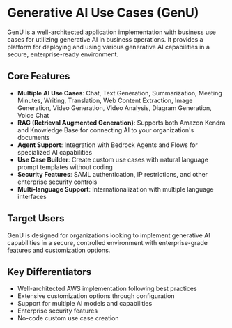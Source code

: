 # Generative AI Use Cases (GenU)

GenU is a well-architected application implementation with business use cases for utilizing generative AI in business operations. It provides a platform for deploying and using various generative AI capabilities in a secure, enterprise-ready environment.

## Core Features

- **Multiple AI Use Cases**: Chat, Text Generation, Summarization, Meeting Minutes, Writing, Translation, Web Content Extraction, Image Generation, Video Generation, Video Analysis, Diagram Generation, Voice Chat
- **RAG (Retrieval Augmented Generation)**: Supports both Amazon Kendra and Knowledge Base for connecting AI to your organization's documents
- **Agent Support**: Integration with Bedrock Agents and Flows for specialized AI capabilities
- **Use Case Builder**: Create custom use cases with natural language prompt templates without coding
- **Security Features**: SAML authentication, IP restrictions, and other enterprise security controls
- **Multi-language Support**: Internationalization with multiple language interfaces

## Target Users

GenU is designed for organizations looking to implement generative AI capabilities in a secure, controlled environment with enterprise-grade features and customization options.

## Key Differentiators

- Well-architected AWS implementation following best practices
- Extensive customization options through configuration
- Support for multiple AI models and capabilities
- Enterprise security features
- No-code custom use case creation